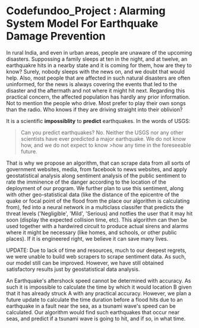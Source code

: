 # Codefundoo_Project : Alarming System Model For Earthquake Damage Prevention 

In rural India, and even in urban areas, people are unaware of the upcoming disasters. Suppossing a family sleeps at ten in the night, and at twelve, an earthquakre hits in a nearby state and it is coming for them, how are they to know? Surely, nobody sleeps with the news on, and we doubt that would help. Also, most people that are affected in such natural disasters are often uninformed, for the news is always covering the events that led to the disaster and the aftermath and not where it might hit next. Regarding this practical concern, the affected population has hardly any prior information. Not to mention the people who drive. Most prefer to play their own songs than the radio. Who knows if they are driving straight into their oblivion?

It is a scientific **impossiblity** to **predict** earthquakes. In the words of USGS: 
>Can you predict earthquakes?
>No. Neither the USGS nor any other scientists have ever predicted a major earthquake. We do not know how, and we do not expect to know >how any time in the foreseeable future.

That is why we propose an algorithm, that can scrape data from all sorts of government websites, media, from facebook to news websites, and apply geostatistical analysis along sentiment analysis of the public sentiment to rate the imminence of the danger according to the location of the deployment of our program. We further plan to use this sentiment, along with other geo-statistical data (like the distance of the epicentre of the quake or focal point of the flood from the place our algorithm is calculating from), fed into a neural network in a multiclass classifer that predicts the threat levels ('Negligible', 'Mild', 'Serious) and notfies the user that it may hit soon (display the expected collision time, etc). This algorithm can then be used together with a hardwired circuit to produce actual sirens and alarms where it might be necessary (like homes, and schools, or other public places). If it is engineered right, we believe it can save many lives.


UPDATE:
Due to lack of time and resources, much to our deepest regrets, we were unable to build web scrapers to scrape sentiment data. As such, our model still can be improved. However, we have still obtained satisfactory results just by geostatistical data analysis.

An Earthquake's aftershock speed cannot be determined with accuracy. As such it is impossible to calculate the time by which it would location B given that it has already struck A with any practical accuracy. However, we plan a future update to calculate the time duration before a flood hits due to an earthquake in a fault near the sea, as a tsunami wave's speed can be calculated. Our algorithm would find such earthquakes that occur near seas, and predict if a tsunami wave is going to hit, and if so, in what time. 
